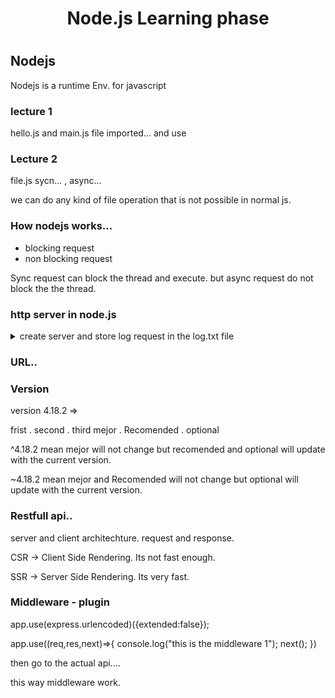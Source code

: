 <h1 align="center">Node.js Learning phase<h1>

## Nodejs
Nodejs is a runtime Env. for javascript

### lecture 1
hello.js and main.js file imported... and use

### Lecture 2
file.js
sycn... , async...

we can do any kind of file operation that is not possible in normal js.


### How nodejs works...
- blocking request 
- non blocking request

Sync request can block the thread and execute.
but async request do not block the the thread.

### http server in node.js

<details>
<summary>create server and store log request in the log.txt file</summary>

```javascript
const myServer = http.createServer((req,res)=>{
    const log = `${Date.now()}: ${req.url} new req\n`;
    fs.appendFile("log.txt" , log , (err , data)=>{
        switch(req.url){
            case "/":
                res.end("HomePage");
                break;
            case "/about":
                res.end("AboutPage");
                break;
            default:
                res.end("404 not found");
                break
                
        }
    })
});
```
</details>

### URL..
### Version
version 4.18.2 =>

frist .  second    .  third
mejor . Recomended . optional

^4.18.2 mean mejor will not change but recomended and optional will update with the current version.

~4.18.2 mean mejor and Recomended will not change but optional will update with the current version.

### Restfull api..

server and client architechture. request and response.

CSR -> Client Side Rendering. Its not fast enough.

SSR -> Server Side Rendering. Its very fast.

### Middleware - plugin
app.use(express.urlencoded)({extended:false});

app.use((req,res,next)=>{
    console.log("this is the middleware 1");
    next();
})

then go to the actual api.... 

this way middleware work.